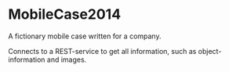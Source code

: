 MobileCase2014
==============
A fictionary mobile case written for a company.

Connects to a REST-service to get all information, such as object-information and images.
